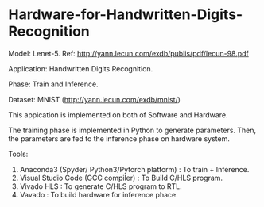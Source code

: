 # Hardware-for-Handwritten-Digits-Recognition

Model:       Lenet-5.
Ref:         http://yann.lecun.com/exdb/publis/pdf/lecun-98.pdf

Application: Handwritten Digits Recognition.

Phase:       Train and Inference.

Dataset:     MNIST (http://yann.lecun.com/exdb/mnist/)

This appication is implemented on both of Software and Hardware.

The training phase is implemented in Python to generate parameters.
Then, the parameters are fed to the inference phase on hardware system.

Tools:
1. Anaconda3 (Spyder/ Python3/Pytorch platform)        : To train + Inference.
2. Visual Studio Code (GCC compiler)  : To Build C/HLS program.
3. Vivado HLS                         : To generate C/HLS program to RTL.
4. Vavado                             : To build hardware for inference phace.
